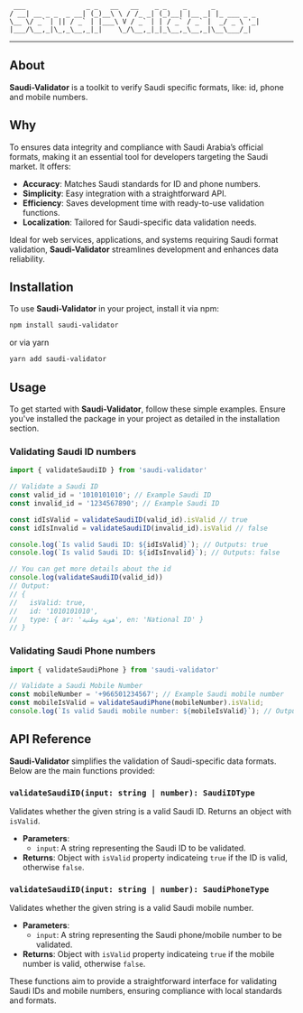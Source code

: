 ```text
 ___               _ _   __   __    _ _    _      _
/ __| __ _ _  _ __| (_)__\ \ / /_ _| (_)__| |__ _| |_ ___ _ _
\__ \/ _` | || / _` | |___\ V / _` | | / _` / _` |  _/ _ \ '_|
|___/\__,_|\_,_\__,_|_|    \_/\__,_|_|_\__,_\__,_|\__\___/_|
```
---
## About
**Saudi-Validator** is a toolkit to verify Saudi specific formats, like: id, phone and mobile numbers.

## Why
To ensures data integrity and compliance with Saudi Arabia’s official formats, making it an essential tool for developers targeting the Saudi market. It offers:

- **Accuracy**: Matches Saudi standards for ID and phone numbers.
- **Simplicity**: Easy integration with a straightforward API.
- **Efficiency**: Saves development time with ready-to-use validation functions.
- **Localization**: Tailored for Saudi-specific data validation needs.

Ideal for web services, applications, and systems requiring Saudi format validation, **Saudi-Validator** streamlines development and enhances data reliability.

## Installation

To use **Saudi-Validator** in your project, install it via npm:

```bash
npm install saudi-validator
```
or via yarn
```bash
yarn add saudi-validator
```

## Usage

To get started with **Saudi-Validator**, follow these simple examples. Ensure you've installed the package in your project as detailed in the installation section.


### Validating Saudi ID numbers
```javascript
import { validateSaudiID } from 'saudi-validator'

// Validate a Saudi ID
const valid_id = '1010101010'; // Example Saudi ID
const invalid_id = '1234567890'; // Example Saudi ID

const idIsValid = validateSaudiID(valid_id).isValid // true
const idIsInvalid = validateSaudiID(invalid_id).isValid // false

console.log(`Is valid Saudi ID: ${idIsValid}`); // Outputs: true
console.log(`Is valid Saudi ID: ${idIsInvalid}`); // Outputs: false

// You can get more details about the id
console.log(validateSaudiID(valid_id))
// Output:
// {
//   isValid: true,
//   id: '1010101010',
//   type: { ar: 'هوية وطنية', en: 'National ID' }
// }
```

### Validating Saudi Phone numbers
```javascript
import { validateSaudiPhone } from 'saudi-validator'

// Validate a Saudi Mobile Number
const mobileNumber = '+966501234567'; // Example Saudi mobile number
const mobileIsValid = validateSaudiPhone(mobileNumber).isValid;
console.log(`Is valid Saudi mobile number: ${mobileIsValid}`); // Outputs: true or false
```

## API Reference

**Saudi-Validator** simplifies the validation of Saudi-specific data formats. Below are the main functions provided:

### `validateSaudiID(input: string | number): SaudiIDType`

Validates whether the given string is a valid Saudi ID.
Returns an object with `isValid`.

- **Parameters**:
  - `input`: A string representing the Saudi ID to be validated.
- **Returns**: Object with `isValid` property indicateing `true` if the ID is valid, otherwise `false`.

### `validateSaudiID(input: string | number): SaudiPhoneType`

Validates whether the given string is a valid Saudi mobile number.

- **Parameters**:
  - `input`: A string representing the Saudi phone/mobile number to be validated.
- **Returns**: Object with `isValid` property indicateing `true` if the mobile number is valid, otherwise `false`.

These functions aim to provide a straightforward interface for validating Saudi IDs and mobile numbers, ensuring compliance with local standards and formats.
